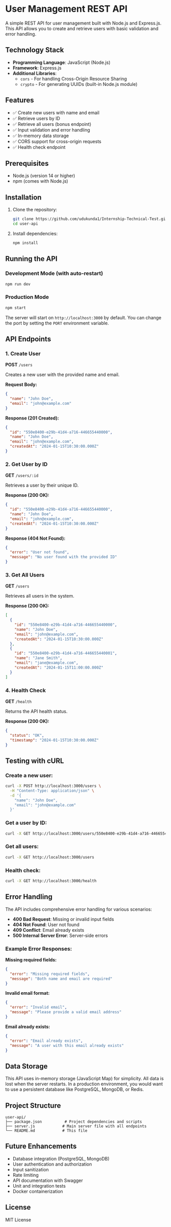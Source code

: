 # User Management REST API

A simple REST API for user management built with Node.js and Express.js. This API allows you to create and retrieve users with basic validation and error handling.

## Technology Stack

- **Programming Language**: JavaScript (Node.js)
- **Framework**: Express.js
- **Additional Libraries**: 
  - `cors` - For handling Cross-Origin Resource Sharing
  - `crypto` - For generating UUIDs (built-in Node.js module)

## Features

- ✅ Create new users with name and email
- ✅ Retrieve users by ID
- ✅ Retrieve all users (bonus endpoint)
- ✅ Input validation and error handling
- ✅ In-memory data storage
- ✅ CORS support for cross-origin requests
- ✅ Health check endpoint

## Prerequisites

- Node.js (version 14 or higher)
- npm (comes with Node.js)

## Installation

1. Clone the repository:
   ```bash
   git clone https://github.com/udukunda1/Internship-Technical-Test.git
   cd user-api
   ```

2. Install dependencies:
   ```bash
   npm install
   ```

## Running the API

### Development Mode (with auto-restart)
```bash
npm run dev
```

### Production Mode
```bash
npm start
```

The server will start on `http://localhost:3000` by default. You can change the port by setting the `PORT` environment variable.

## API Endpoints

### 1. Create User
**POST** `/users`

Creates a new user with the provided name and email.

**Request Body:**
```json
{
  "name": "John Doe",
  "email": "john@example.com"
}
```

**Response (201 Created):**
```json
{
  "id": "550e8400-e29b-41d4-a716-446655440000",
  "name": "John Doe",
  "email": "john@example.com",
  "createdAt": "2024-01-15T10:30:00.000Z"
}
```

### 2. Get User by ID
**GET** `/users/:id`

Retrieves a user by their unique ID.

**Response (200 OK):**
```json
{
  "id": "550e8400-e29b-41d4-a716-446655440000",
  "name": "John Doe",
  "email": "john@example.com",
  "createdAt": "2024-01-15T10:30:00.000Z"
}
```

**Response (404 Not Found):**
```json
{
  "error": "User not found",
  "message": "No user found with the provided ID"
}
```

### 3. Get All Users
**GET** `/users`

Retrieves all users in the system.

**Response (200 OK):**
```json
[
  {
    "id": "550e8400-e29b-41d4-a716-446655440000",
    "name": "John Doe",
    "email": "john@example.com",
    "createdAt": "2024-01-15T10:30:00.000Z"
  },
  {
    "id": "550e8400-e29b-41d4-a716-446655440001",
    "name": "Jane Smith",
    "email": "jane@example.com",
    "createdAt": "2024-01-15T11:00:00.000Z"
  }
]
```

### 4. Health Check
**GET** `/health`

Returns the API health status.

**Response (200 OK):**
```json
{
  "status": "OK",
  "timestamp": "2024-01-15T10:30:00.000Z"
}
```

## Testing with cURL

### Create a new user:
```bash
curl -X POST http://localhost:3000/users \
  -H "Content-Type: application/json" \
  -d '{
    "name": "John Doe",
    "email": "john@example.com"
  }'
```

### Get a user by ID:
```bash
curl -X GET http://localhost:3000/users/550e8400-e29b-41d4-a716-446655440000
```

### Get all users:
```bash
curl -X GET http://localhost:3000/users
```

### Health check:
```bash
curl -X GET http://localhost:3000/health
```

## Error Handling

The API includes comprehensive error handling for various scenarios:

- **400 Bad Request**: Missing or invalid input fields
- **404 Not Found**: User not found
- **409 Conflict**: Email already exists
- **500 Internal Server Error**: Server-side errors

### Example Error Responses:

**Missing required fields:**
```json
{
  "error": "Missing required fields",
  "message": "Both name and email are required"
}
```

**Invalid email format:**
```json
{
  "error": "Invalid email",
  "message": "Please provide a valid email address"
}
```

**Email already exists:**
```json
{
  "error": "Email already exists",
  "message": "A user with this email already exists"
}
```

## Data Storage

This API uses in-memory storage (JavaScript Map) for simplicity. All data is lost when the server restarts. In a production environment, you would want to use a persistent database like PostgreSQL, MongoDB, or Redis.

## Project Structure

```
user-api/
├── package.json          # Project dependencies and scripts
├── server.js            # Main server file with all endpoints
└── README.md            # This file
```

## Future Enhancements

- Database integration (PostgreSQL, MongoDB)
- User authentication and authorization
- Input sanitization
- Rate limiting
- API documentation with Swagger
- Unit and integration tests
- Docker containerization

## License

MIT License 